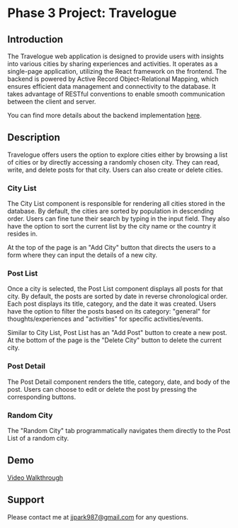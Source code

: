 # Phase 3 Project: Travelogue

## Introduction

The Travelogue web application is designed to provide users with insights into various cities by sharing experiences and activities. It operates as a single-page application, utilizing the React framework on the frontend. The backend is powered by Active Record Object-Relational Mapping, which ensures efficient data management and connectivity to the database. It takes advantage of RESTful conventions to enable smooth communication between the client and server.

You can find more details about the backend implementation [here](https://github.com/jjpark987/phase-3-sinatra-react-project).

## Description

Travelogue offers users the option to explore cities either by browsing a list of cities or by directly accessing a randomly chosen city. They can read, write, and delete posts for that city. Users can also create or delete cities.

### City List

The City List component is responsible for rendering all cities stored in the database. By default, the cities are sorted by population in descending order. Users can fine tune their search by typing in the input field. They also have the option to sort the current list by the city name or the country it resides in.

At the top of the page is an "Add City" button that directs the users to a form where they can input the details of a new city.

### Post List

Once a city is selected, the Post List component displays all posts for that city. By default, the posts are sorted by date in reverse chronological order. Each post displays its title, category, and the date it was created. Users have the option to filter the posts based on its category: "general" for thoughts/experiences and "activities" for specific activities/events. 

Similar to City List, Post List has an "Add Post" button to create a new post. At the bottom of the page is the "Delete City" button to delete the current city.

### Post Detail

The Post Detail component renders the title, category, date, and body of the post. Users can choose to edit or delete the post by pressing the corresponding buttons.

### Random City

The "Random City" tab programmatically navigates them directly to the Post List of a random city.

## Demo

[Video Walkthrough](https://youtu.be/YYjzs0jWxEg)

## Support

Please contact me at jjpark987@gmail.com for any questions.

